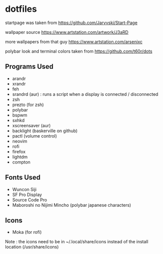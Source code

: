 # dotfiles

startpage was taken from https://github.com/Jarvvski/Start-Page

wallpaper source https://www.artstation.com/artwork/J3aRD

more wallpapers from that guy https://www.artstation.com/arsenixc

polybar look and terminal colors taken from https://github.com/t60r/dots


## Programs Used
- arandr
- xrandr
- feh
- srandrd (aur) : runs a script when a display is connected / disconnected
- zsh
- prezto (for zsh)
- polybar
- bspwm
- sxhkd
- xscreensaver (aur)
- backlight (baskerville on github)
- pactl (volume control)
- neovim
- rofi
- firefox
- lightdm
- compton

## Fonts Used
- Wuncon Siji
- SF Pro Display
- Source Code Pro
- Maboroshi no Nijimi Mincho (polybar japanese characters)

## Icons
- Moka (for rofi)

Note : the icons need to be in ~/.local/share/icons instead of the install location (/usr/share/icons)
